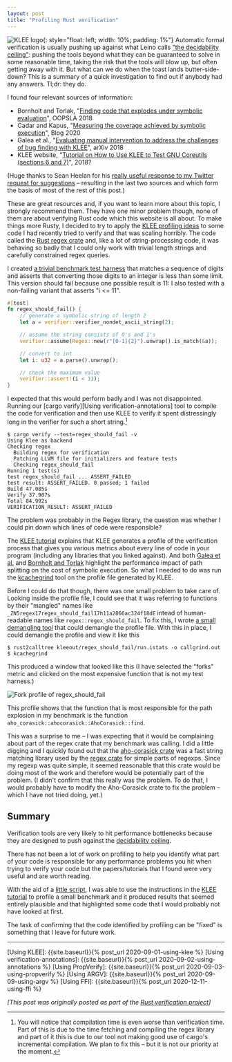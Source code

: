 ```yaml
---
layout: post
title: "Profiling Rust verification"
---
```


![KLEE logo](https://klee.github.io/images/klee.svg){: style="float: left; width: 10%; padding: 1%"}
Automatic formal verification is usually pushing up against what Leino calls ["the
decidability ceiling"][leino:informatics:2001]: pushing the tools beyond what
they can be guaranteed to solve in some reasonable time, taking the risk that
the tools will blow up, but often getting away with it.
But what can we do when the toast lands butter-side-down?
This is a summary of a quick investigation to find out if
anybody had any answers. Tl;dr: they do.

I found four relevant sources of information:

- Bornholt and Torlak, "[Finding code that explodes under symbolic
  evaluation][bornholt:oopsla:2018]", OOPSLA 2018
- Cadar and Kapus, "[Measuring the coverage achieved by symbolic
  execution][measuring coverage]", Blog 2020
- Galea et al., "[Evaluating manual intervention to address the challenges of
  bug finding with KLEE][galea:arxiv:2018]", arXiv 2018
- KLEE website, "[Tutorial on How to Use KLEE to Test GNU Coreutils (sections
  6 and 7)][KLEE testing CoreUtils]", 2018?

(Huge thanks to Sean Heelan for his [really useful response to my Twitter
request for suggestions](https://twitter.com/seanhn/status/1359244499793379335?s=20)
– resulting in the last two sources and which form the basis of most of the
rest of this post.)

These are great resources and, if you want to learn more about this topic,
I strongly recommend them.
They have one minor problem though, none of them are about verifying Rust code
which this website is all about.
To make things more Rusty, I decided to try to apply the [KLEE profiling
ideas][KLEE testing CoreUtils] to some code I had recently tried to verify and
that was scaling horribly.
The code called the [Rust regex crate][regex crate] and, like a lot of
string-processing code, it was behaving so badly that I could only work with
trivial length strings and carefully constrained regex queries.

I created [a trivial benchmark test harness][regex bottleneck] that matches
a sequence of digits and asserts that converting those digits to an integer is
less than some limit.
This version should fail because one possible result is 11: I also tested with
a non-failing variant that asserts "i <= 11".

``` rust
#[test]
fn regex_should_fail() {
    // generate a symbolic string of length 2
    let a = verifier::verifier_nondet_ascii_string(2);

    // assume the string consists of 0's and 1's
    verifier::assume(Regex::new(r"[0-1]{2}").unwrap().is_match(&a));

    // convert to int
    let i: u32 = a.parse().unwrap();

    // check the maximum value
    verifier::assert!(i < 11);
}
```

I expected that this would perform badly and I was not disappointed.
Running our [cargo verify][Using verification-annotations] tool to compile
the code for verification and then use KLEE to verify it spent distressingly
long in the verifier for such a short string.[^compilation-also-slow]

[^compilation-also-slow]:
    You will notice that compilation time is even worse than verification
    time.
    Part of this is due to the time fetching and compiling the regex library
    and part of it this is due to our tool not making good use of
    cargo's incremental compilation.
    We plan to fix this – but it is not our priority at the moment.

```
$ cargo verify --test=regex_should_fail -v
Using Klee as backend
Checking regex
  Building regex for verification
  Patching LLVM file for initializers and feature tests
  Checking regex_should_fail
Running 1 test(s)
test regex_should_fail ... ASSERT_FAILED
test result: ASSERT_FAILED. 0 passed; 1 failed
Build 47.085s
Verify 37.907s
Total 84.992s
VERIFICATION_RESULT: ASSERT_FAILED
```

The problem was probably in the Regex library, the question was whether I could
pin down which lines of code were responsible?

The [KLEE tutorial][KLEE testing CoreUtils] explains that KLEE generates
a profile of the verification process that gives you various metrics
about every line of code in your program (including any libraries that you
linked against).
And both [Galea et al.][galea:arxiv:2018]
and
[Bornholt and Torlak][bornholt:oopsla:2018]
highlight the performance impact of path splitting on the cost of symbolic execution.
So what I needed to do was run the [kcachegrind] tool
on the profile file generated by KLEE.

Before I could do that though, there was one small problem to take care
of. Looking inside the profile file, I could see that it was referring
to functions by their "mangled" names like 
`_ZN5regex17regex_should_fail17h11a2866ac324f18dE`
intead of human-readable names like
`regex::regex_should_fail`.
To fix this, I wrote [a small demangling tool][rust2calltree] that could demangle the
profile file.
With this in place, I could demangle the profile and view it like this

```
$ rust2calltree kleeout/regex_should_fail/run.istats -o callgrind.out
$ kcachegrind
```

This produced a window that looked like this
(I have selected the "forks" metric and clicked on the most expensive function
that is not my test harness.)

![Fork profile of regex_should_fail]({{site.baseurl}}/images/profiling-regex.png)

This profile shows that the function that is most responsible for
the path explosion in my benchmark is the function
`aho_corasick::ahocorasick::AhoCorasick::find`.

This was a surprise to me – I was expecting that it would be complaining about
part of the regex crate that my benchmark was calling.
I did a little digging and I quickly found out that the [aho-corasick crate]
was a fast string matching library used by the [regex crate]
for simple parts of regexps.
Since my regexp was quite simple, it seemed reasonable that this crate would
be doing most of the work and therefore would be potentially part of the
problem.
(I didn't confirm that this really was the problem.
To do that, I would probably have to modify the Aho-Corasick crate to
fix the problem – which I have not tried doing, yet.)


## Summary

Verification tools are very likely to hit performance bottlenecks because
they are designed to push against the [decidability ceiling][leino:informatics:2001].

There has not been a lot of work on profiling to help you identify what
part of your code is responsible for any performance problems you hit
when trying to verify your code but the papers/tutorials that I found were
very useful and are worth reading.

With the aid of a [little script][rust2calltree], I was able to use
the instructions in the [KLEE tutorial][KLEE testing CoreUtils]
to profile a small benchmark and it produced results that seemed entirely
plausible and that highlighted some code that I would probably not have
looked at first.

The task of confirming that the code identified by profiling can be
"fixed" is something that I leave for future work.

-----------


[aho-corasick crate]:             https://crates.io/crates/aho-corasick/
[CC-rs crate]:                    https://github.com/alexcrichton/cc-rs/
[Cargo build scripts]:            https://doc.rust-lang.org/cargo/reference/build-scripts.html
[Clang]:                          https://clang.llvm.org/
[Crux-MIR]:                       https://github.com/GaloisInc/mir-verifier/
[Docker]:                         https://www.docker.com/
[GraalVM and Rust]:               https://michaelbh.com/blog/graalvm-and-rust-1/
[Hypothesis]:                     https://hypothesis.works/
[kcachegrind]:                    https://kcachegrind.github.io/html/Home.html
[KLEE]:                           https://klee.github.io/
[Linux driver verification]:      http://linuxtesting.org/ldv/
[LLVM]:                           https://llvm.org/
[MIR blog post]:                  https://blog.rust-lang.org/2016/04/19/MIR.html
[PropTest book]:                  https://altsysrq.github.io/proptest-book/intro.html
[PropTest]:                       https://github.com/AltSysrq/proptest/
[regex crate]:                    https://crates.io/crates/regex
[Rust benchmarks]:                https://github.com/soarlab/rust-benchmarks/
[Rust port of QuickCheck]:        https://github.com/burntsushi/quickcheck/
[Rust's runtime]:                 https://blog.mgattozzi.dev/rusts-runtime/
[SMACK]:                          https://smackers.github.io/
[SV-COMP]:                        https://sv-comp.sosy-lab.org/2020/rules.php
[std::env::args source code]:     https://github.com/rust-lang/rust/blob/master/library/std/src/sys/unix/args.rs

[RVT git repo]:                   {{site.RVTurl}}/
[cargo-verify source]:            {{site.RVTurl}}blob/main/cargo-verify/
[compatibility-test]:             {{site.RVTurl}}blob/main/compatibility-test/src
[demos/simple/ffi directory]:     {{site.RVTurl}}blob/main/demos/simple/ffi/
[CONTRIBUTING]:                   {{site.RVTurl}}blob/main/CONTRIBUTING.md
[LICENSE-APACHE]:                 {{site.RVTurl}}blob/main/LICENSE-APACHE
[LICENSE-MIT]:                    {{site.RVTurl}}blob/main/LICENSE-MIT
[regex bottleneck]:               {{site.RVTurl}}blob/main/demos/bottlenecks/regex/src/main.rs
[rust2calltree]:                  {{site.RVTurl}}tree/main/rust2calltree

[Using KLEE]:                     {{site.baseurl}}{% post_url 2020-09-01-using-klee %}
[Using verification-annotations]: {{site.baseurl}}{% post_url 2020-09-02-using-annotations %}
[Using PropVerify]:               {{site.baseurl}}{% post_url 2020-09-03-using-propverify %}
[Using ARGV]:                     {{site.baseurl}}{% post_url 2020-09-09-using-argv %}
[Using FFI]:                      {{site.baseurl}}{% post_url 2020-12-11-using-ffi %}

[Measuring coverage]:             http://ccadar.blogspot.com/2020/07/measuring-coverage-achieved-by-symbolic.html
[KLEE testing CoreUtils]:         https://klee.github.io/tutorials/testing-coreutils/
[galea:arxiv:2018]:               {{site.RWurl}}/papers/galea:arxiv:2018/
[bornholt:oopsla:2018]:           {{site.RWurl}}/papers/bornholt:oopsla:2018/
[Verification Profiling]:         {{site.RWurl}}/notes/verification-profiling/
[leino:informatics:2001]:         {{site.RWurl}}/papers/leino:informatics:2001/

[Rust design for testability]:    {{site.baseurl}}/rust-testability/
[Rust testing or verification]:   {{site.baseurl}}/why-not-both/
[Verification competitions]:      {{site.baseurl}}/verification-competitions/

*[This post was originally posted as part of the [Rust verification project]({{site.RVTurl}}/)]*

